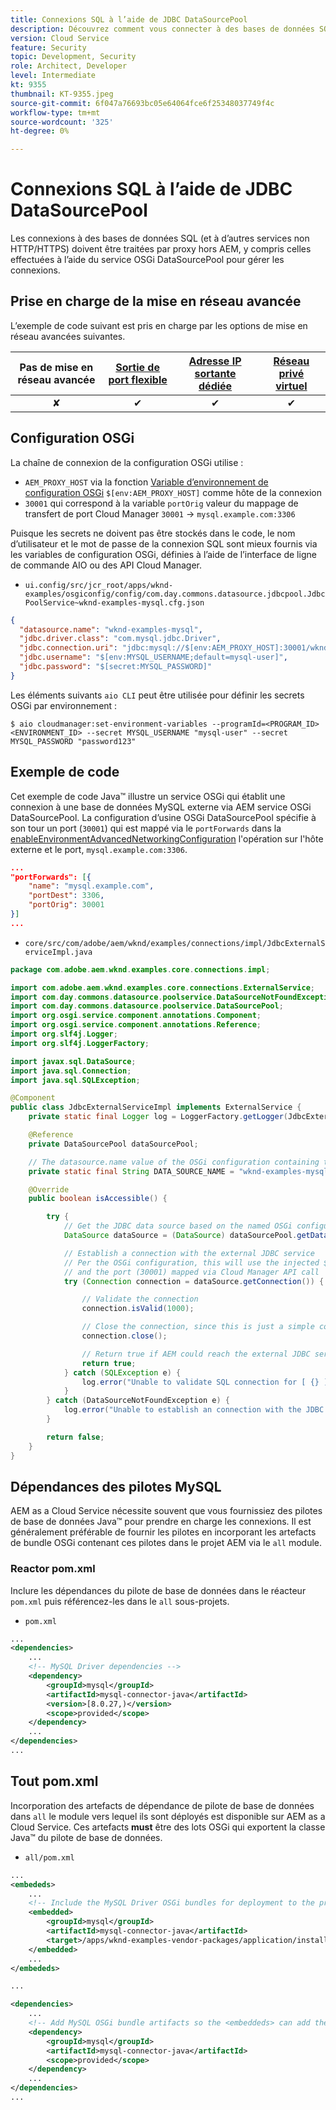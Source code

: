 ```yaml
---
title: Connexions SQL à l’aide de JDBC DataSourcePool
description: Découvrez comment vous connecter à des bases de données SQL à partir d’AEM as a Cloud Service à l’aide d’AEM JDBC DataSourcePool et des ports de sortie.
version: Cloud Service
feature: Security
topic: Development, Security
role: Architect, Developer
level: Intermediate
kt: 9355
thumbnail: KT-9355.jpeg
source-git-commit: 6f047a76693bc05e64064fce6f25348037749f4c
workflow-type: tm+mt
source-wordcount: '325'
ht-degree: 0%

---
```



# Connexions SQL à l’aide de JDBC DataSourcePool

Les connexions à des bases de données SQL (et à d’autres services non HTTP/HTTPS) doivent être traitées par proxy hors AEM, y compris celles effectuées à l’aide du service OSGi DataSourcePool pour gérer les connexions.

## Prise en charge de la mise en réseau avancée

L’exemple de code suivant est pris en charge par les options de mise en réseau avancées suivantes.

| Pas de mise en réseau avancée | [Sortie de port flexible](../flexible-port-egress.md) | [Adresse IP sortante dédiée](../dedicated-egress-ip-address.md) | [Réseau privé virtuel](../vpn.md) |
|:-----:|:-----:|:------:|:---------:|
| ✘ | ✔ | ✔ | ✔ |

## Configuration OSGi

La chaîne de connexion de la configuration OSGi utilise :

+ `AEM_PROXY_HOST` via la fonction [Variable d’environnement de configuration OSGi](https://experienceleague.adobe.com/docs/experience-manager-cloud-service/implementing/deploying/configuring-osgi.html?lang=en#environment-specific-configuration-values) `$[env:AEM_PROXY_HOST]` comme hôte de la connexion
+ `30001` qui correspond à la variable `portOrig` valeur du mappage de transfert de port Cloud Manager `30001` → `mysql.example.com:3306`

Puisque les secrets ne doivent pas être stockés dans le code, le nom d’utilisateur et le mot de passe de la connexion SQL sont mieux fournis via les variables de configuration OSGi, définies à l’aide de l’interface de ligne de commande AIO ou des API Cloud Manager.

+ `ui.config/src/jcr_root/apps/wknd-examples/osgiconfig/config/com.day.commons.datasource.jdbcpool.JdbcPoolService~wknd-examples-mysql.cfg.json`

```json
{
  "datasource.name": "wknd-examples-mysql",
  "jdbc.driver.class": "com.mysql.jdbc.Driver",
  "jdbc.connection.uri": "jdbc:mysql://$[env:AEM_PROXY_HOST]:30001/wknd-examples",
  "jdbc.username": "$[env:MYSQL_USERNAME;default=mysql-user]",
  "jdbc.password": "$[secret:MYSQL_PASSWORD]"
}
```

Les éléments suivants `aio CLI` peut être utilisée pour définir les secrets OSGi par environnement :

```shell
$ aio cloudmanager:set-environment-variables --programId=<PROGRAM_ID> <ENVIRONMENT_ID> --secret MYSQL_USERNAME "mysql-user" --secret MYSQL_PASSWORD "password123"
```

## Exemple de code

Cet exemple de code Java™ illustre un service OSGi qui établit une connexion à une base de données MySQL externe via AEM service OSGi DataSourcePool.
La configuration d’usine OSGi DataSourcePool spécifie à son tour un port (`30001`) qui est mappé via le `portForwards` dans la [enableEnvironmentAdvancedNetworkingConfiguration](https://www.adobe.io/experience-cloud/cloud-manager/reference/api/#operation/enableEnvironmentAdvancedNetworkingConfiguration) l&#39;opération sur l&#39;hôte externe et le port, `mysql.example.com:3306`.

```json
...
"portForwards": [{
    "name": "mysql.example.com",
    "portDest": 3306,
    "portOrig": 30001
}]
...
```

+ `core/src/com/adobe/aem/wknd/examples/connections/impl/JdbcExternalServiceImpl.java`

```java
package com.adobe.aem.wknd.examples.core.connections.impl;

import com.adobe.aem.wknd.examples.core.connections.ExternalService;
import com.day.commons.datasource.poolservice.DataSourceNotFoundException;
import com.day.commons.datasource.poolservice.DataSourcePool;
import org.osgi.service.component.annotations.Component;
import org.osgi.service.component.annotations.Reference;
import org.slf4j.Logger;
import org.slf4j.LoggerFactory;

import javax.sql.DataSource;
import java.sql.Connection;
import java.sql.SQLException;

@Component
public class JdbcExternalServiceImpl implements ExternalService {
    private static final Logger log = LoggerFactory.getLogger(JdbcExternalServiceImpl.class);

    @Reference
    private DataSourcePool dataSourcePool;

    // The datasource.name value of the OSGi configuration containing the connection this OSGi component will use.
    private static final String DATA_SOURCE_NAME = "wknd-examples-mysql";

    @Override
    public boolean isAccessible() {

        try {
            // Get the JDBC data source based on the named OSGi configuration
            DataSource dataSource = (DataSource) dataSourcePool.getDataSource(DATA_SOURCE_NAME);

            // Establish a connection with the external JDBC service
            // Per the OSGi configuration, this will use the injected $[env:AEM_PROXY_HOST] value as the host
            // and the port (30001) mapped via Cloud Manager API call
            try (Connection connection = dataSource.getConnection()) {

                // Validate the connection
                connection.isValid(1000);

                // Close the connection, since this is just a simple connectivity check
                connection.close();

                // Return true if AEM could reach the external JDBC service
                return true;
            } catch (SQLException e) {
                log.error("Unable to validate SQL connection for [ {} ]", DATA_SOURCE_NAME, e);
            }
        } catch (DataSourceNotFoundException e) {
            log.error("Unable to establish an connection with the JDBC data source [ {} ]", DATA_SOURCE_NAME, e);
        }

        return false;
    }
}
```

## Dépendances des pilotes MySQL

AEM as a Cloud Service nécessite souvent que vous fournissiez des pilotes de base de données Java™ pour prendre en charge les connexions. Il est généralement préférable de fournir les pilotes en incorporant les artefacts de bundle OSGi contenant ces pilotes dans le projet AEM via le `all` module.

### Reactor pom.xml

Inclure les dépendances du pilote de base de données dans le réacteur `pom.xml` puis référencez-les dans le `all` sous-projets.

+ `pom.xml`

```xml
...
<dependencies>
    ...
    <!-- MySQL Driver dependencies -->
    <dependency>
        <groupId>mysql</groupId>
        <artifactId>mysql-connector-java</artifactId>
        <version>[8.0.27,)</version>
        <scope>provided</scope>
    </dependency>
    ...
</dependencies>
...
```

## Tout pom.xml

Incorporation des artefacts de dépendance de pilote de base de données dans `all` le module vers lequel ils sont déployés est disponible sur AEM as a Cloud Service. Ces artefacts __must__ être des lots OSGi qui exportent la classe Java™ du pilote de base de données.

+ `all/pom.xml`

```xml
...
<embededs>
    ...
    <!-- Include the MySQL Driver OSGi bundles for deployment to the project -->
    <embedded>
        <groupId>mysql</groupId>
        <artifactId>mysql-connector-java</artifactId>
        <target>/apps/wknd-examples-vendor-packages/application/install</target>
    </embedded>
    ...
</embededs>

...

<dependencies>
    ...
    <!-- Add MySQL OSGi bundle artifacts so the <embeddeds> can add them to the project -->
    <dependency>
        <groupId>mysql</groupId>
        <artifactId>mysql-connector-java</artifactId>
        <scope>provided</scope>
    </dependency>
    ...
</dependencies>
...
```
